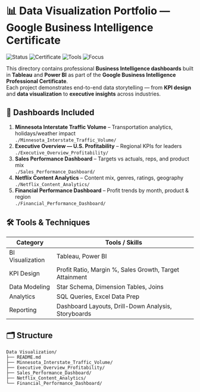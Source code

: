 # 📊 Data Visualization Portfolio — Google Business Intelligence Certificate

![Status](https://img.shields.io/badge/Status-Active-brightgreen)
![Certificate](https://img.shields.io/badge/Certificate-Google%20Business%20Intelligence-blue)
![Tools](https://img.shields.io/badge/Tools-Tableau%20%7C%20Power%20BI%20%7C%20SQL%20%7C%20Excel-orange)
![Focus](https://img.shields.io/badge/Focus-Dashboarding%20%7C%20KPI%20Analysis%20%7C%20Storytelling-blueviolet)

This directory contains professional **Business Intelligence dashboards** built in **Tableau** and **Power BI** as part of the **Google Business Intelligence Professional Certificate**.  
Each project demonstrates end-to-end data storytelling — from **KPI design** and **data visualization** to **executive insights** across industries.

## 🧭 Dashboards Included
1. **Minnesota Interstate Traffic Volume** – Transportation analytics, holidays/weather impact  
   `./Minnesota_Interstate_Traffic_Volume/`
2. **Executive Overview — U.S. Profitability** – Regional KPIs for leaders  
   `./Executive_Overview_Profitability/`
3. **Sales Performance Dashboard** – Targets vs actuals, reps, and product mix  
   `./Sales_Performance_Dashboard/`
4. **Netflix Content Analytics** – Content mix, genres, ratings, geography  
   `./Netflix_Content_Analytics/`
5. **Financial Performance Dashboard** – Profit trends by month, product & region  
   `./Financial_Performance_Dashboard/`

## 🛠 Tools & Techniques
| Category | Tools / Skills |
|-----------|----------------|
| BI Visualization | Tableau, Power BI |
| KPI Design | Profit Ratio, Margin %, Sales Growth, Target Attainment |
| Data Modeling | Star Schema, Dimension Tables, Joins |
| Analytics | SQL Queries, Excel Data Prep |
| Reporting | Dashboard Layouts, Drill-Down Analysis, Storyboards |

## 🗂 Structure
```
Data Visualization/
├── README.md
├── Minnesota_Interstate_Traffic_Volume/
├── Executive_Overview_Profitability/
├── Sales_Performance_Dashboard/
├── Netflix_Content_Analytics/
└── Financial_Performance_Dashboard/
```
